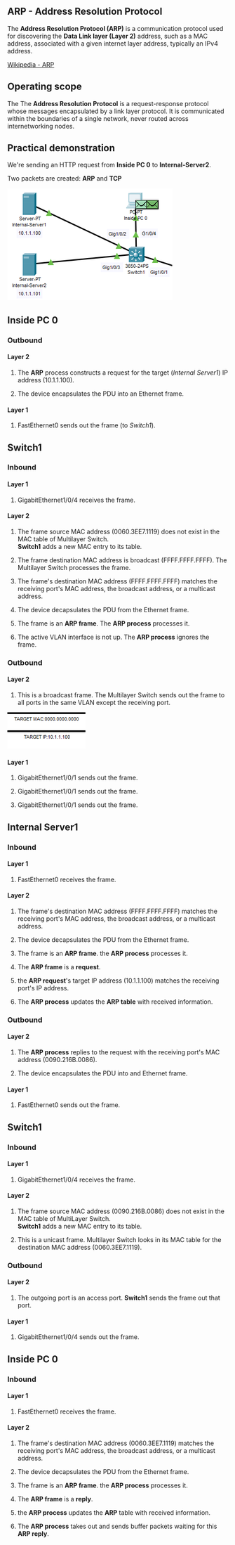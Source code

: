 ## ARP - Address Resolution Protocol

The **Address Resolution Protocol (ARP)** is a communication protocol used for discovering the **Data Link layer (Layer 2)** address, such as a MAC address, associated with a given internet layer address, typically an IPv4 address.

[Wikipedia - ARP](https://en.wikipedia.org/wiki/Address_Resolution_Protocol)

## Operating scope

The The **Address Resolution Protocol** is a request-response protocol whose messages encapsulated by a link layer protocol. It is communicated within the boundaries of a single network, never routed across internetworking nodes.

## Practical demonstration

We're sending an HTTP request from **Inside PC 0** to **Internal-Server2**.

Two packets are created: **ARP** and **TCP**

![figure1](./src/arp1.png)

## Inside PC 0

### Outbound

#### Layer 2

1. The **ARP** process constructs a request for the target (_Internal Server1_) IP address (10.1.1.100).

2. The device encapsulates the PDU into an Ethernet frame.

#### Layer 1

1. FastEthernet0 sends out the frame (to _Switch1_).

## Switch1

### Inbound

#### Layer 1

1. GigabitEthernet1/0/4 receives the frame.

#### Layer 2

1. The frame source MAC address (0060.3EE7.1119) does not exist in the MAC table of Multilayer Switch.<br>**Switch1** adds a new MAC entry to its table.

2. The frame destination MAC address is broadcast (FFFF.FFFF.FFFF). The Multilayer Switch processes the frame.

3. The frame's destination MAC address (FFFF.FFFF.FFFF) matches the receiving port's MAC address, the broadcast address, or a multicast address.

4. The device decapsulates the PDU from the Ethernet frame.

5. The frame is an **ARP frame**. The **ARP process** processes it.

6. The active VLAN interface is not up. The **ARP process** ignores the frame.

### Outbound

#### Layer 2

1. This is a broadcast frame. The Multilayer Switch sends out the frame to all ports in the same VLAN except the receiving port.

![figure2](./src/pdu_outbound.png)

#### Layer 1

1. GigabitEthernet1/0/1 sends out the frame.

2. GigabitEthernet1/0/1 sends out the frame.

3. GigabitEthernet1/0/1 sends out the frame.

## Internal Server1

### Inbound

#### Layer 1

1. FastEthernet0 receives the frame.

#### Layer 2

1. The frame's destination MAC address (FFFF.FFFF.FFFF) matches the receiving port's MAC address, the broadcast address, or a multicast address.

2. The device decapsulates the PDU from the Ethernet frame.

3. The frame is an **ARP frame**. the **ARP process** processes it.

4. The **ARP frame** is a **request**.

5. the **ARP request**'s target IP address (10.1.1.100) matches the receiving port's IP address.

6. The **ARP process** updates the **ARP table** with received information.

### Outbound

#### Layer 2

1. The **ARP process** replies to the request with the receiving port's MAC address (0090.216B.0086).

2. The device encapsulates the PDU into and Ethernet frame.

#### Layer 1

1. FastEthernet0 sends out the frame.

## Switch1

### Inbound

#### Layer 1

1. GigabitEthernet1/0/4 receives the frame.

#### Layer 2

1. The frame source MAC address (0090.216B.0086) does not exist in the MAC table of MultiLayer Switch.<br>**Switch1** adds a new MAC entry to its table.

2. This is a unicast frame. Multilayer Switch looks in its MAC table for the destination MAC address (0060.3EE7.1119).

### Outbound

#### Layer 2

1. The outgoing port is an access port. **Switch1** sends the frame out that port.

#### Layer 1

1. GigabitEthernet1/0/4 sends out the frame.

## Inside PC 0

### Inbound

#### Layer 1

1. FastEthernet0 receives the frame.

#### Layer 2

1. The frame's destination MAC address (0060.3EE7.1119) matches the receiving port's MAC address, the broadcast address, or a multicast address.

2. The device decapsulates the PDU from the Ethernet frame.

3. The frame is an **ARP frame**. the **ARP process** processes it.

4. The **ARP frame** is a **reply**.

5. the **ARP process** updates the **ARP** table with received information.

6. The **ARP process** takes out and sends buffer packets waiting for this **ARP reply**.
